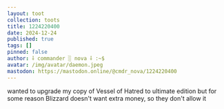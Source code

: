 ```yaml
---
layout: toot
collection: toots
title: 1224220400
date: 2024-12-24
published: true
tags: []
pinned: false
author: ⸸ commander ░ nova ⸸ :~$
avatar: /img/avatar/daemon.jpeg
mastodon: https://mastodon.online/@cmdr_nova/1224220400
---
```


wanted to upgrade my copy of Vessel of Hatred to ultimate edition but for some reason Blizzard doesn't want extra money, so they don't allow it
